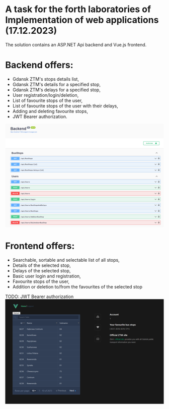 # A task for the forth laboratories of Implementation of web applications (17.12.2023)

The solution contains an ASP.NET Api backend and Vue.js frontend.

# Backend offers:
- Gdansk ZTM's stops details list,
- Gdansk ZTM's details for a specified stop,
- Gdansk ZTM's delays for a specified stop,
- User registration/login/deletion,
- List of favourite stops of the user,
- List of favourite stops of the user with their delays,
- Adding and deleting favourite stops,
- JWT Bearer authorization.

![BackendPreview](./Backend.png)

# Frontend offers:
- Searchable, sortable and selectable list of all stops,
- Details of the selected stop,
- Delays of the selected stop,
- Basic user login and registration,
- Favourite stops of the user,
- Addition or deletion to/from the favourites of the selected stop

TODO: JWT Bearer authorization
![BackendPreview](./Frontend.png)